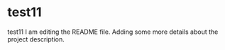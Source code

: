 # test11
test11
I am editing the README file. Adding some more details about the project description.

